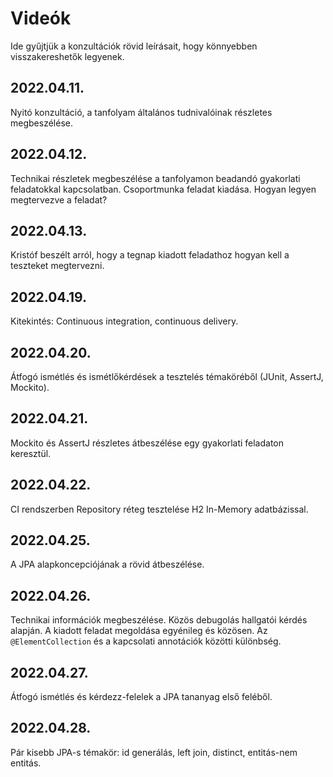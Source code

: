 # Videók

Ide gyűjtjük a konzultációk rövid leírásait, hogy könnyebben visszakereshetők legyenek.

## 2022.04.11.

Nyitó konzultáció, a tanfolyam általános tudnivalóinak részletes megbeszélése.

## 2022.04.12.

Technikai részletek megbeszélése a tanfolyamon beadandó gyakorlati feladatokkal kapcsolatban. Csoportmunka feladat kiadása. Hogyan legyen megtervezve a feladat?

## 2022.04.13.

Kristóf beszélt arról, hogy a tegnap kiadott feladathoz hogyan kell a teszteket megtervezni.

## 2022.04.19.

Kitekintés: Continuous integration, continuous delivery.

## 2022.04.20.

Átfogó ismétlés és ismétlőkérdések a tesztelés témaköréből (JUnit, AssertJ, Mockito).

## 2022.04.21.

Mockito és AssertJ részletes átbeszélése egy gyakorlati feladaton keresztül. 

## 2022.04.22.

CI rendszerben Repository réteg tesztelése H2 In-Memory adatbázissal.

## 2022.04.25.

A JPA alapkoncepciójának a rövid átbeszélése.

## 2022.04.26.

Technikai információk megbeszélése. Közös debugolás hallgatói kérdés alapján. A kiadott feladat megoldása egyénileg és közösen. Az `@ElementCollection` és a kapcsolati annotációk közötti különbség.

## 2022.04.27.

Átfogó ismétlés és kérdezz-felelek a JPA tananyag első feléből.

## 2022.04.28.

Pár kisebb JPA-s témakör: id generálás, left join, distinct, entitás-nem entitás.
